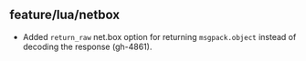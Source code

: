 ## feature/lua/netbox

* Added `return_raw` net.box option for returning `msgpack.object` instead of
  decoding the response (gh-4861).
